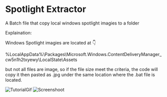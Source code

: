 # Spotlight Extractor 
A Batch file that copy local windows spotlight imagies to a folder

Explaination:

Windows Spotlight imagies are located at 👇

%LocalAppData%\Packages\Microsoft.Windows.ContentDeliveryManager_cw5n1h2txyewy\LocalState\Assets

but not all files are image, so if the file size meet the criteria, the code will copy it then pasted as .jpg under the same location where the .bat file is located.

![TutorialGif](https://github.com/sparklydavid/windows-spotlight-images/blob/main/screenshot/Spotlight.gif)
![Screenshoot](https://user-images.githubusercontent.com/87685038/156715214-5942141f-fc8e-45f6-82bc-b3e67b9d3dd9.png)
